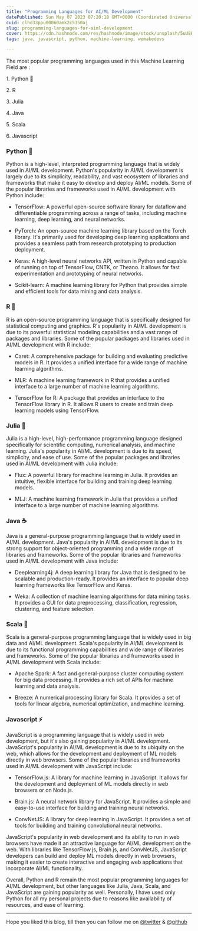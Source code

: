 ```yaml
---
title: "Programming Languages for AI/ML Development"
datePublished: Sun May 07 2023 07:20:18 GMT+0000 (Coordinated Universal Time)
cuid: clhd33ppu00060amk2c5350aj
slug: programming-languages-for-aiml-development
cover: https://cdn.hashnode.com/res/hashnode/image/stock/unsplash/5uU8HSpfwkI/upload/08335fe97e5c6bb1e44f7aee5ba0662e.jpeg
tags: java, javascript, python, machine-learning, wemakedevs

---
```


The most popular programming languages used in this Machine Learning Field are : 

1\. Python 👑

2\. R

3\. Julia

4\. Java

5\. Scala

6\. Javascript

### Python 🐍

Python is a high-level, interpreted programming language that is widely used in AI/ML development. Python's popularity in AI/ML development is largely due to its simplicity, readability, and vast ecosystem of libraries and frameworks that make it easy to develop and deploy AI/ML models. Some of the popular libraries and frameworks used in AI/ML development with Python include:

* TensorFlow: A powerful open-source software library for dataflow and differentiable programming across a range of tasks, including machine learning, deep learning, and neural networks.
    
* PyTorch: An open-source machine learning library based on the Torch library. It's primarily used for developing deep learning applications and provides a seamless path from research prototyping to production deployment.
    
* Keras: A high-level neural networks API, written in Python and capable of running on top of TensorFlow, CNTK, or Theano. It allows for fast experimentation and prototyping of neural networks.
    
* Scikit-learn: A machine learning library for Python that provides simple and efficient tools for data mining and data analysis.
    

### R 🏁

R is an open-source programming language that is specifically designed for statistical computing and graphics. R's popularity in AI/ML development is due to its powerful statistical modeling capabilities and a vast range of packages and libraries. Some of the popular packages and libraries used in AI/ML development with R include:

* Caret: A comprehensive package for building and evaluating predictive models in R. It provides a unified interface for a wide range of machine learning algorithms.
    
* MLR: A machine learning framework in R that provides a unified interface to a large number of machine learning algorithms.
    
* TensorFlow for R: A package that provides an interface to the TensorFlow library in R. It allows R users to create and train deep learning models using TensorFlow.
    

### Julia 🎒

Julia is a high-level, high-performance programming language designed specifically for scientific computing, numerical analysis, and machine learning. Julia's popularity in AI/ML development is due to its speed, simplicity, and ease of use. Some of the popular packages and libraries used in AI/ML development with Julia include:

* Flux: A powerful library for machine learning in Julia. It provides an intuitive, flexible interface for building and training deep learning models.
    
* MLJ: A machine learning framework in Julia that provides a unified interface to a large number of machine learning algorithms.
    

### Java ☕️

Java is a general-purpose programming language that is widely used in AI/ML development. Java's popularity in AI/ML development is due to its strong support for object-oriented programming and a wide range of libraries and frameworks. Some of the popular libraries and frameworks used in AI/ML development with Java include:

* Deeplearning4j: A deep learning library for Java that is designed to be scalable and production-ready. It provides an interface to popular deep learning frameworks like TensorFlow and Keras.
    
* Weka: A collection of machine learning algorithms for data mining tasks. It provides a GUI for data preprocessing, classification, regression, clustering, and feature selection.
    

### Scala 🧱

Scala is a general-purpose programming language that is widely used in big data and AI/ML development. Scala's popularity in AI/ML development is due to its functional programming capabilities and wide range of libraries and frameworks. Some of the popular libraries and frameworks used in AI/ML development with Scala include:

* Apache Spark: A fast and general-purpose cluster computing system for big data processing. It provides a rich set of APIs for machine learning and data analysis.
    
* Breeze: A numerical processing library for Scala. It provides a set of tools for linear algebra, numerical optimization, and machine learning.
    

### Javascript ⚡️

JavaScript is a programming language that is widely used in web development, but it's also gaining popularity in AI/ML development. JavaScript's popularity in AI/ML development is due to its ubiquity on the web, which allows for the development and deployment of ML models directly in web browsers. Some of the popular libraries and frameworks used in AI/ML development with JavaScript include:

* TensorFlow.js: A library for machine learning in JavaScript. It allows for the development and deployment of ML models directly in web browsers or on Node.js.
    
* Brain.js: A neural network library for JavaScript. It provides a simple and easy-to-use interface for building and training neural networks.
    
* ConvNetJS: A library for deep learning in JavaScript. It provides a set of tools for building and training convolutional neural networks.
    

JavaScript's popularity in web development and its ability to run in web browsers have made it an attractive language for AI/ML development on the web. With libraries like TensorFlow.js, Brain.js, and ConvNetJS, JavaScript developers can build and deploy ML models directly in web browsers, making it easier to create interactive and engaging web applications that incorporate AI/ML functionality.

Overall, Python and R remain the most popular programming languages for AI/ML development, but other languages like Julia, Java, Scala, and JavaScript are gaining popularity as well. Personally, I have used only Python for all my personal projects due to reasons like availability of resources, and ease of learning.

---

Hope you liked this blog, till then you can follow me on [@twitter](https://twitter.com/bharathkalyans) & [@github](https://github.com/bharathkalyans/)